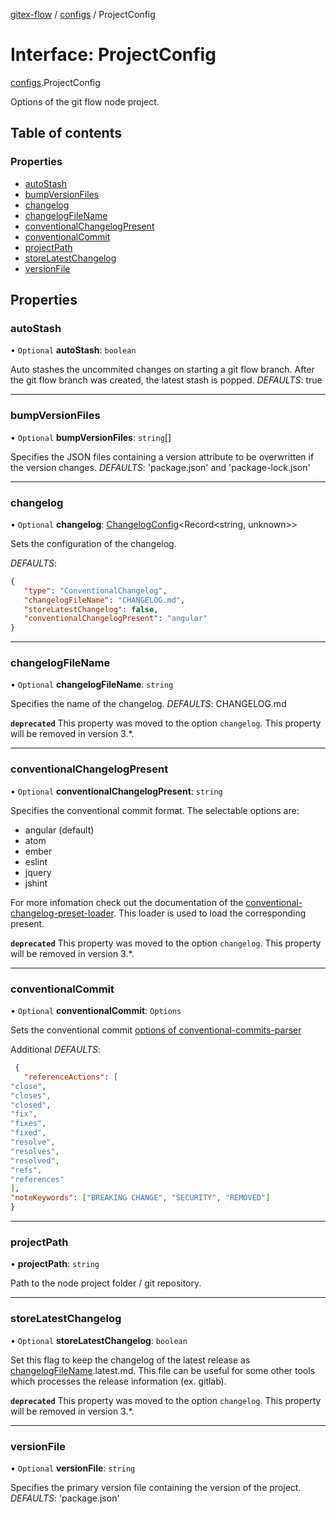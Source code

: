 [gitex-flow](../README.md) / [configs](../modules/configs.md) / ProjectConfig

# Interface: ProjectConfig

[configs](../modules/configs.md).ProjectConfig

Options of the git flow node project.

## Table of contents

### Properties

- [autoStash](configs.projectconfig.md#autostash)
- [bumpVersionFiles](configs.projectconfig.md#bumpversionfiles)
- [changelog](configs.projectconfig.md#changelog)
- [changelogFileName](configs.projectconfig.md#changelogfilename)
- [conventionalChangelogPresent](configs.projectconfig.md#conventionalchangelogpresent)
- [conventionalCommit](configs.projectconfig.md#conventionalcommit)
- [projectPath](configs.projectconfig.md#projectpath)
- [storeLatestChangelog](configs.projectconfig.md#storelatestchangelog)
- [versionFile](configs.projectconfig.md#versionfile)

## Properties

### autoStash

• `Optional` **autoStash**: `boolean`

Auto stashes the uncommited changes on starting a git flow branch.
After the git flow branch was created, the latest stash is popped.
*DEFAULTS*: true

___

### bumpVersionFiles

• `Optional` **bumpVersionFiles**: `string`[]

Specifies the JSON files containing a version attribute to be overwritten if the version changes.
*DEFAULTS*: 'package.json' and 'package-lock.json'

___

### changelog

• `Optional` **changelog**: [ChangelogConfig](../modules/configs.md#changelogconfig)<Record<string, unknown\>\>

Sets the configuration of the changelog.

*DEFAULTS*:
```JSON
{
   "type": "ConventionalChangelog",
   "changelogFileName": "CHANGELOG.md",
   "storeLatestChangelog": false,
   "conventionalChangelogPresent": "angular"
}
```

___

### changelogFileName

• `Optional` **changelogFileName**: `string`

Specifies the name of the changelog.
*DEFAULTS*: CHANGELOG.md

**`deprecated`** This property was moved to the option `changelog`. This property will be removed in version 3.*.

___

### conventionalChangelogPresent

• `Optional` **conventionalChangelogPresent**: `string`

Specifies the conventional commit format.
The selectable options are:
- angular (default)
- atom
- ember
- eslint
- jquery
- jshint

For more infomation check out the documentation of the
[conventional-changelog-preset-loader](https://github.com/conventional-changelog/conventional-changelog/tree/master/packages/conventional-changelog-preset-loader).
This loader is used to load the corresponding present.

**`deprecated`** This property was moved to the option `changelog`. This property will be removed in version 3.*.

___

### conventionalCommit

• `Optional` **conventionalCommit**: `Options`

Sets the conventional commit [options of conventional-commits-parser](https://github.com/conventional-changelog/conventional-changelog/tree/master/packages/conventional-commits-parser#options)

Additional *DEFAULTS*:
```JSON
 {
   "referenceActions": [
"close",
"closes",
"closed",
"fix",
"fixes",
"fixed",
"resolve",
"resolves",
"resolved",
"refs",
"references"
],
"noteKeywords": ["BREAKING CHANGE", "SECURITY", "REMOVED"]
}
```

___

### projectPath

• **projectPath**: `string`

Path to the node project folder / git repository.

___

### storeLatestChangelog

• `Optional` **storeLatestChangelog**: `boolean`

Set this flag to keep the changelog of the latest release as [changelogFileName](configs.projectconfig.md#changelogfilename).latest.md.
This file can be useful for some other tools which processes the release information (ex. gitlab).

**`deprecated`** This property was moved to the option `changelog`. This property will be removed in version 3.*.

___

### versionFile

• `Optional` **versionFile**: `string`

Specifies the primary version file containing the version of the project.
*DEFAULTS*: 'package.json'
